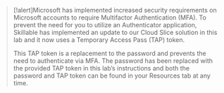 >[!alert]Microsoft has implemented increased security requirements on Microsoft accounts to require Multifactor Authentication (MFA). To prevent the need for you to utilize an Authenticator application, Skillable has implemented an update to our Cloud Slice solution in this lab and it now uses a Temporary Access Pass (TAP) token.
>
>This TAP token is a replacement to the password and prevents the need to authenticate via MFA. The password has been replaced with the provided TAP token in this lab’s instructions and both the password and TAP token can be found in your Resources tab at any time. 
